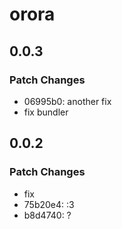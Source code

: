 # orora

## 0.0.3

### Patch Changes

- 06995b0: another fix
- fix bundler

## 0.0.2

### Patch Changes

- fix
- 75b20e4: :3
- b8d4740: ?
